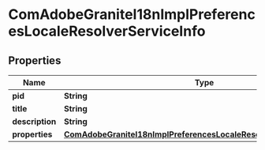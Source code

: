 
# ComAdobeGraniteI18nImplPreferencesLocaleResolverServiceInfo

## Properties
Name | Type | Description | Notes
------------ | ------------- | ------------- | -------------
**pid** | **String** |  |  [optional]
**title** | **String** |  |  [optional]
**description** | **String** |  |  [optional]
**properties** | [**ComAdobeGraniteI18nImplPreferencesLocaleResolverServiceProperties**](ComAdobeGraniteI18nImplPreferencesLocaleResolverServiceProperties.md) |  |  [optional]



